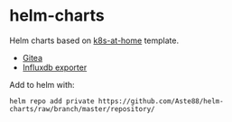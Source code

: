 # helm-charts

Helm charts based on [k8s-at-home](https://github.com/k8s-at-home/charts) template.

- [Gitea](https://gitea.io/)
- [Influxdb exporter](https://github.com/prometheus/influxdb_exporter)

Add to helm with:

``
helm repo add private https://github.com/Aste88/helm-charts/raw/branch/master/repository/
``